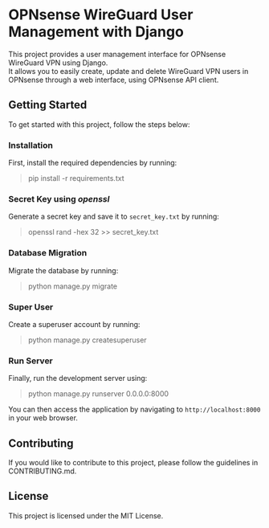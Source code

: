 # OPNsense WireGuard User Management with Django 

This project provides a user management interface for OPNsense WireGuard VPN using Django.  
It allows you to easily create, update and delete WireGuard VPN users in OPNsense through a web interface, using OPNsense API client.

## Getting Started

To get started with this project, follow the steps below:

### Installation

First, install the required dependencies by running:

> pip install -r requirements.txt

### Secret Key using *openssl*

Generate a secret key and save it to `secret_key.txt` by running:

> openssl rand -hex 32 >> secret_key.txt

### Database Migration

Migrate the database by running:

> python manage.py migrate

### Super User

Create a superuser account by running:

> python manage.py createsuperuser

### Run Server

Finally, run the development server using:

> python manage.py runserver 0.0.0.0:8000

You can then access the application by navigating to `http://localhost:8000` in your web browser.

## Contributing

If you would like to contribute to this project, please follow the guidelines in CONTRIBUTING.md.

## License

This project is licensed under the MIT License.
